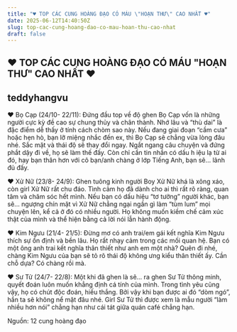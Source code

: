 ```yaml
---
title: "♥ TOP CÁC CUNG HOÀNG ĐẠO CÓ MÁU \"HOẠN THƯ\" CAO NHẤT ♥"
date: 2025-06-12T14:40:50Z
slug: top-cac-cung-hoang-dao-co-mau-hoan-thu-cao-nhat
draft: false
---
```


## ♥ TOP CÁC CUNG HOÀNG ĐẠO CÓ MÁU "HOẠN THƯ" CAO NHẤT ♥

## teddyhangvu

♥ Bọ Cạp (24/10- 22/11): Đứng đầu top về độ ghen
Bọ Cạp vốn là những người cực kỳ đề cao sự chung thủy và chân thành. Nhớ lâu và “thù dai” là đặc điểm dễ thấy ở tính cách chòm sao này. Nếu đang giai đoạn “cầm cưa” hoặc hẹn hò, bạn lỡ miệng nhắc đến ex, thì Bọ Cạp sẽ chẳng vừa lòng đâu nhé. Sắc mặt và thái độ sẽ thay đổi ngay. Ngắt ngang câu chuyện và đứng phắt dậy đi về, họ sẽ làm thế đấy. Còn chỉ cần tin nhắn có dấu h
iệu lạ từ ai đó, hay bạn thân hơn với cô bạn/anh chàng ở lớp Tiếng Anh, bạn sẽ… lãnh đủ đấy.
 
♥ Xử Nữ (23/8- 24/9): Ghen tuông kinh người
Boy Xử Nữ khá là xông xáo, còn girl Xử Nữ rất chu đáo. Tình cảm họ đã dành cho ai thì rất rõ ràng, quan tâm và chăm sóc hết mình. Nếu bạn có dấu hiệu “tơ tưởng” người khác, bạn sẽ… ngượng chín mặt vì Xử Nữ chẳng ngại ngần gì làm “tùm lum” mọi chuyện lên, kể cả ở đó có nhiều người. Họ không muốn kiềm chế cảm xúc thật của mình và thể hiện bằng cả lời nói lẫn hành động.
 
♥ Kim Ngưu (21/4- 21/5): Đừng mơ có anh trai/em gái kết nghĩa
Kim Ngưu thích sự ổn định và bền lâu. Họ rất nhạy cảm trong các mối quan hệ. Bạn có một ông anh trai kết nghĩa thân thiết như anh em một nhà? Quên đi nhé, chàng Kim Ngưu của bạn sẽ tỏ rõ thái độ không ưng kiểu thân thiết ấy. Cần chỗ dựa? Có chàng rồi mà.
 
♥ Sư Tử (24/7- 22/8): Một khi đã ghen là sẽ… ra ghen
Sư Tử thông minh, quyết đoán luôn muốn khẳng định cá tính của mình. Trong tình yêu cũng vậy, họ có chút độc đoán, hiếu thắng. Bởi vậy khi bạn được ai đó “dòm ngó”, hắn ta sẽ không nể mặt đâu nhé. Girl Sư Tử thì được xem là mẫu người “làm nhiều hơn nói” chẳng hạn như cái tát giữa quán café chẳng hạn.
 
Nguồn: 12 cung hoàng đạo